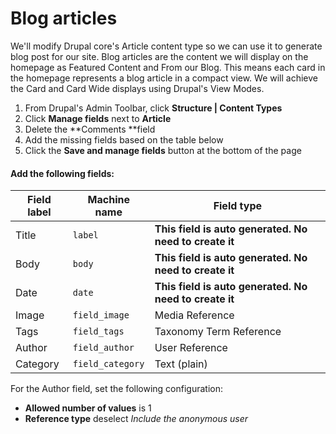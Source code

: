 # Blog articles

We'll modify Drupal core's Article content type so we can use it to generate blog post for our site. Blog articles are the content we will display on the homepage as Featured Content and From our Blog.  This means each card in the homepage represents a blog article in a compact view.  We will achieve the Card and Card Wide displays using Drupal's View Modes.  

1. From Drupal's Admin Toolbar, click **Structure | Content Types**
2. Click **Manage fields** next to **Article**
3. Delete the **Comments **field
4. Add the missing fields based on the table below
5. Click the **Save and manage fields** button at the bottom of the page

#### Add the following fields:

| Field label | Machine name     | Field type                                                  |
| ----------- | ---------------- | ----------------------------------------------------------- |
| Title       | `label`          | **This** **field is auto generated.  No need to create it** |
| Body        | `body`           | **This** **field is auto generated.  No need to create it** |
| Date        | `date`           | **This** **field is auto generated.  No need to create it** |
| Image       | `field_image`    | Media Reference                                             |
| Tags        | `field_tags`     | Taxonomy Term Reference                                     |
| Author      | `field_author`   | User Reference                                              |
| Category    | `field_category` | Text (plain)                                                |

For the Author field, set the following configuration:

* **Allowed number of values** is 1
* **Reference type** deselect _Include the anonymous user_
